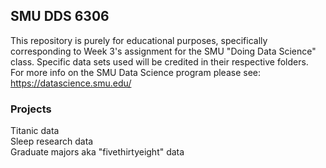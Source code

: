 ## SMU DDS 6306  

This repository is purely for educational purposes, specifically corresponding to Week 3's assignment for the SMU "Doing Data Science" class. Specific data sets used will be credited in their respective folders.  
For more info on the SMU Data Science program please see:  https://datascience.smu.edu/  
  
### Projects
  
  Titanic data  
  Sleep research data  
  Graduate majors aka "fivethirtyeight" data

